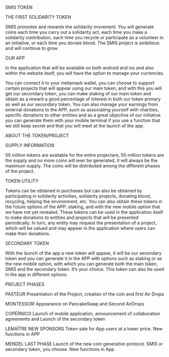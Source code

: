 

SMIS TOKEN

THE FIRST SOLIDARITY TOKEN


SMIS promotes and rewards the solidarity movement. 
You will generate coins each time you carry out a solidarity act, each time you make a solidarity contribution, 
each time you recycle or participate as a volunteer in an initiative, or each time you donate blood. 
The SMIS project is ambitious and will continue to grow.

OUR APP

In the application that will be available on both android and ios and also within the website itself, you will have the option to manage your currencies.

You can connect it to your metamask wallet, you can choose to support certain projects that will appear using our main token, 
and with this you will get our secondary token, you can make staking of our main token and obtain as a reward a good percentage of interest in both our token primary as well as our secondary token. 
You can also manage your earnings from external donations to the APP, such as associating yourself with charities, 
specific donations to other entities and as a great objective of our initiative you can generate them with your mobile terminal if you use a function that we still keep secret and that you will meet at the launch of the app.



ABOUT
THE TOKEN/PROJECT


SUPPLY INFORMATION

50 million tokens are available for the entire projectare, 50 million tokens are the supply and no more coins will ever be generated, it will always be the maximum supply. 
The coins will be distributed among the different phases of the project.

TOKEN UTILITY

Tokens can be obtained in purchases but can also be obtained by participating in solidarity activities, solidarity projects, donating blood, recycling, helping the environment, etc. 
You can also obtain these tokens in the future options of the APP: staking, and with the new mobile option that we have not yet revealed. 
These tokens can be used in the application itself to make donations to entities and projects that will be presented periodically. 
In turn, any entity may request the presentation of a project, which will be valued and may appear in the application where users can make their donations.

SECONDARY TOKEN

With the launch of the app a new token will appear, it will be our secondary token and you can generate it in the APP with options such as staking or as the new mobile option, 
with which you can generate both the main token, SMIS and the secondary token. It’s your choice. This token can also be used in the app in different options.



PROJECT PHASES


PASTEUR
Presentation of the Project, creation of the coin and first Air Drops

MONTESSORI
Appearance on PancakeSwap and Second AirDrops

COPÉRNICO
Launch of mobile application, announcement of collaboration agreements and Launch of the secondary token

LEMAÎTRE
NEW SPONSORS Token sale for App users at a lower price. 
New functions in APP


MENDEL
LAST PHASE
Launch of the new coin generation protocol. SMIS or secondary token, you choose.
New functions in App

